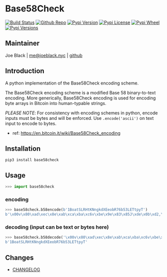 # Base58Check
[![Build Status](https://travis-ci.org/joeblackwaslike/base58check.svg?branch=master)](https://travis-ci.org/joeblackwaslike/base58check) [![Github Repo](https://img.shields.io/badge/contributions-welcome-brightgreen.svg?style=flat)](https://github.com/joeblackwaslike/base58check) [![Pypi Version](https://img.shields.io/pypi/v/base58check.svg)](https://pypi.python.org/pypi/base58check) [![Pypi License](https://img.shields.io/pypi/l/base58check.svg)](https://pypi.python.org/pypi/base58check) [![Pypi Wheel](https://img.shields.io/pypi/wheel/base58check.svg)](https://pypi.python.org/pypi/base58check) [![Pypi Versions](https://img.shields.io/pypi/pyversions/base58check.svg)](https://pypi.python.org/pypi/base58check)


## Maintainer
Joe Black | <me@joeblack.nyc> | [github](https://github.com/joeblackwaslike)


## Introduction
A python implementation of the Base58Check encoding scheme.


The Base58Check encoding scheme is a modified Base 58 binary-to-text encoding.  More generically, Base58Check encoding is used for encoding byte arrays in Bitcoin into human-typable strings.


*PLEASE NOTE*: For consistency with encoding schemes in python, encode inputs must be bytes and will be enforced.  Use `.encode('ascii')` on text input to encode to bytes.

* ref: https://en.bitcoin.it/wiki/Base58Check_encoding


## Installation
```shell
pip3 install base58check
```


## Usage
```python
>>> import base58check
```

### encoding
```python
>>> base58check.b58encode(b'1BoatSLRHtKNngkdXEeobR76b53LETtpyT')
b'\x00v\x80\xad\xec\x8e\xab\xca\xba\xc6v\xbe\x9e\x83\x85J\xde\x0b\xd2,\xdb\x0b\xb9`\xde'
```

### decoding (input can be text or bytes here)
```python
>>> base58check.b58decode('\x00v\x80\xad\xec\x8e\xab\xca\xba\xc6v\xbe\x9e\x83\x85J\xde\x0b\xd2,\xdb\x0b\xb9`\xde')
b'1BoatSLRHtKNngkdXEeobR76b53LETtpyT'
```

## Changes
* [CHANGELOG](CHANGELOG.md)
